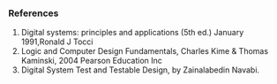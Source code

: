 ### References

1. Digital systems: principles and applications (5th ed.) January 1991,Ronald J Tocci
2. Logic and Computer Design Fundamentals, Charles Kime & Thomas Kaminski, 2004 Pearson Education Inc
3. Digital System Test and Testable Design, by Zainalabedin Navabi.
